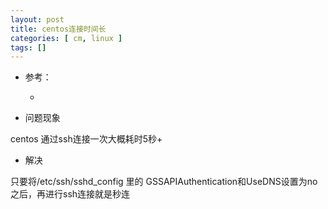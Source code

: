 ```yaml
---
layout: post
title: centos连接时间长
categories: [ cm, linux ]
tags: []
---
```


* 参考：
  * []()

* 问题现象

centos 通过ssh连接一次大概耗时5秒+

* 解决

只要将/etc/ssh/sshd_config 里的 GSSAPIAuthentication和UseDNS设置为no之后，再进行ssh连接就是秒连


